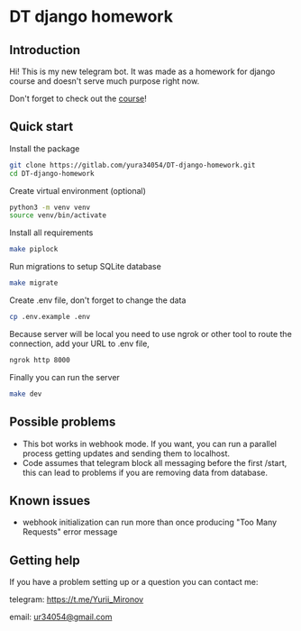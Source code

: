 # DT django homework

## Introduction
Hi! This is my new telegram bot. It was made as a homework for django course and doesn't serve much purpose right now.

Don't forget to check out the [course](https://www.youtube.com/playlist?list=PLQ09TvuOLytTca-0iXr09Ncohrs7qz5ju)!

## Quick start
Install the package
``` bash 
git clone https://gitlab.com/yura34054/DT-django-homework.git
cd DT-django-homework
```

Create virtual environment (optional)
``` bash
python3 -m venv venv
source venv/bin/activate
```

Install all requirements
``` bash
make piplock
```

Run migrations to setup SQLite database
``` bash
make migrate
```

Create .env file, don't forget to change the data
``` bash
cp .env.example .env
```

Because server will be local you need to use ngrok or other tool to route the connection, add your URL to .env file, 
``` bash
ngrok http 8000
```

Finally you can run the server
``` bash
make dev
```


## Possible problems
* This bot works in webhook mode. If you want, you can run a parallel process getting updates and sending them to localhost.
* Code assumes that telegram block all messaging before the first /start, this can lead to problems if you are removing data from database.

## Known issues
* webhook initialization can run more than once producing "Too Many Requests" error message

## Getting help
If you have a problem setting up or a question you can contact me:

telegram: https://t.me/Yurii_Mironov

email: ur34054@gmail.com